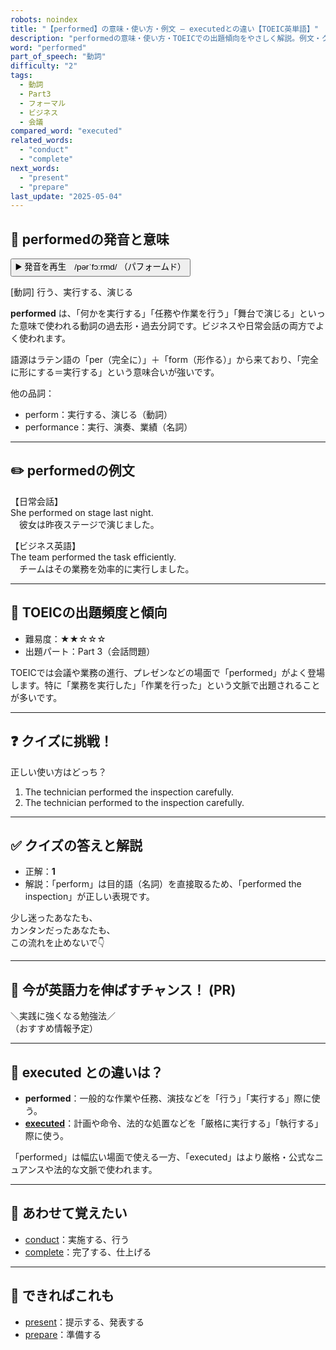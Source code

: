 ```yaml
---
robots: noindex
title: "【performed】の意味・使い方・例文 ― executedとの違い【TOEIC英単語】"
description: "performedの意味・使い方・TOEICでの出題傾向をやさしく解説。例文・クイズ付きでexecutedとの違いもわかりやすく学べます。"
word: "performed"
part_of_speech: "動詞"
difficulty: "2"
tags:
  - 動詞
  - Part3
  - フォーマル
  - ビジネス
  - 会議
compared_word: "executed"
related_words:
  - "conduct"
  - "complete"
next_words:
  - "present"
  - "prepare"
last_update: "2025-05-04"
---
```


## 🔰 performedの発音と意味

<button class="play-audio" onclick="playTTS('performed')">
  <span class="play-audio-main">
    ▶️ 発音を再生　/pərˈfɔːrmd/
  </span>
  <span class="play-audio-sub">
    （パフォームド）
  </span>
</button>

[動詞] 行う、実行する、演じる

**performed** は、「何かを実行する」「任務や作業を行う」「舞台で演じる」といった意味で使われる動詞の過去形・過去分詞です。ビジネスや日常会話の両方でよく使われます。

語源はラテン語の「per（完全に）」＋「form（形作る）」から来ており、「完全に形にする＝実行する」という意味合いが強いです。

他の品詞：  
- perform：実行する、演じる（動詞）
- performance：実行、演奏、業績（名詞）

---

## ✏️ performedの例文

【日常会話】  
She performed on stage last night.  
　彼女は昨夜ステージで演じました。

【ビジネス英語】  
The team performed the task efficiently.  
　チームはその業務を効率的に実行しました。

---

## 🎯 TOEICの出題頻度と傾向

- 難易度：★★☆☆☆
- 出題パート：Part 3（会話問題）

TOEICでは会議や業務の進行、プレゼンなどの場面で「performed」がよく登場します。特に「業務を実行した」「作業を行った」という文脈で出題されることが多いです。

---

## ❓ クイズに挑戦！

正しい使い方はどっち？

1. The technician performed the inspection carefully.  
2. The technician performed to the inspection carefully.

---

## ✅ クイズの答えと解説

- 正解：**1**
- 解説：「perform」は目的語（名詞）を直接取るため、「performed the inspection」が正しい表現です。

少し迷ったあなたも、  
カンタンだったあなたも、  
この流れを止めないで👇️

---

## 🚀 今が英語力を伸ばすチャンス！ (PR)

<div class="info-center">
＼実践に強くなる勉強法／<br>  
（おすすめ情報予定）
</div>

---

## 🤔  executed との違いは？

- **performed**：一般的な作業や任務、演技などを「行う」「実行する」際に使う。
- **[executed](/word/executed)**：計画や命令、法的な処置などを「厳格に実行する」「執行する」際に使う。

「performed」は幅広い場面で使える一方、「executed」はより厳格・公式なニュアンスや法的な文脈で使われます。

---

## 🧩 あわせて覚えたい

- [conduct](/word/conduct)：実施する、行う
- [complete](/word/complete)：完了する、仕上げる

---

## 📖 できればこれも

- [present](/word/present)：提示する、発表する
- [prepare](/word/prepare)：準備する

<!-- cvid: aid36_bid46 -->
